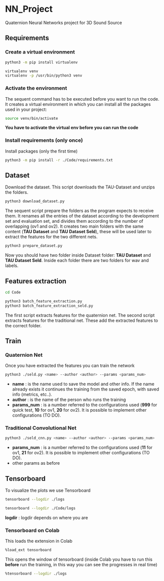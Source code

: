 # NN_Project

Quaternion Neural Networks project for 3D Sound Source

## Requirements
### Create a virtual environment
```bash
python3 -m pip install virtualenv
```
```bash
virtualenv venv
virtualenv -p /usr/bin/python3 venv
```
### Activate the environment
The sequent command has to be executed before you want to run the code. It creates a virtual environment in which you can install all the packages used in your project:
```bash
source venv/bin/activate
```
**You have to activate the virtual env before you can run the code**
### Install requirements (only once)
Install packages (only the first time)
```bash
python3 -m pip install -r ./Code/requirements.txt
```

## Dataset
Download the dataset. This script downloads the TAU-Dataset and unzips the folders.
```bash
python3 download_dataset.py
```

The sequent script prepare the folders as the program expects to receive them. It renames all the entries of the dataset according to the development set and evaluation set, and divides them according to the number of overlapping (ov1 and ov2). It creates two main folders with the same content (**TAU Dataset** and **TAU Dataset Seld**), these will be used later to extract the features for the two different nets.
```bash
python3 prepare_dataset.py
```

Now you should have two folder inside Dataset folder: **TAU Dataset** and **TAU Dataset Seld**.
Inside each folder there are two folders for wav and labels.

## Features extraction
```bash
cd Code
```
```bash
python3 batch_feature_extraction.py
python3 batch_feature_extraction_seld.py
```
The first script extracts features for the quaternion net.
The second script extracts features for the traditional net.
These add the extracted features to the correct folder.

## Train
### Quaternion Net
Once you have extracted the features you can train the network
```bash
python3 ./seld.py <name> --author <author> --params <params_num>
```
<ul>
<li><b>name</b> : is the name used to save the model and other info. If the name already exists it continues the training from the saved epoch, with saved info (metrics, etc..).
<li><b>author</b> : is the name of the person who runs the training</li> 
<li><b>params_num</b> : is a number referred to the configurations used (<b>999</b> for quick test, <b>10</b> for ov1, <b>20</b> for ov2). It is possible to implement other configurations (TO DO).</li>
</ul>

### Traditional Convolutional Net 
```bash
python3 ./seld_cnn.py <name> --author <author> --params <params_num>
```

<ul>
<li><b>params_num</b> : is a number referred to the configurations used (<b>11</b> for ov1, <b>21</b> for ov2). It is possible to implement other configurations (TO DO).</li>
<li>other params as before
</ul>

## Tensorboard
To visualize the plots we use Tensorboard
```bash
tensorboard --logdir ./logs
```
```bash
tensorboard --logdir ./Code/logs
```
<b>logdir</b> : logdir depends on where you are

### Tensorboard on Colab
This loads the extension in Colab
```bash
%load_ext tensorboard
```
This opens the window of tensorboard (inside Colab you have to run this <b>before</b> run the training, in this way you can see the progresses in real time)
```bash 
%tensorboard --logdir ./logs
```
